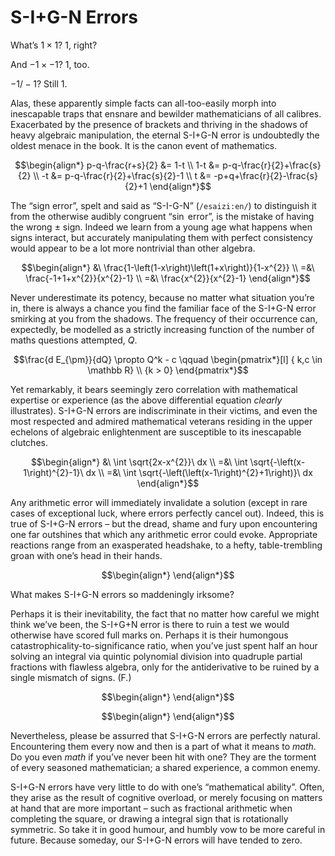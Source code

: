 # S-I+G-N Errors
<!-- #SQUARK live! feat!
| dest = guides/sign
| capt = The “semicolon missing” of Mathematics
-->

What’s $1 \times 1$? $1$, right?

And $-1 \times -1$? $1$, too.

$-1 / -1$? Still $1$.

Alas, these apparently simple facts can all-too-easily morph into inescapable traps that ensnare and bewilder mathematicians of all calibres. Exacerbated by the presence of brackets and thriving in the shadows of heavy algebraic manipulation, the eternal S-I+G-N error is undoubtedly the oldest menace in the book. It is the canon event of mathematics.

```math
\begin{align*}
  p-q-\frac{r+s}{2} &= 1-t
  \\ 1-t &= p-q-\frac{r}{2}+\frac{s}{2}
  \\ -t &= p-q-\frac{r}{2}+\frac{s}{2}-1
  \\ t &= -p+q+\frac{r}{2}-\frac{s}{2}+1
\end{align*}
```

The “sign error”, spelt and said as “S-I-G-N” (`/esaizi:en/`) to distinguish it from the otherwise audibly congruent “$\sin$ error”, is the mistake of having the wrong $\pm$ sign. Indeed we learn from a young age what happens when signs interact, but accurately manipulating them with perfect consistency would appear to be a lot more nontrivial than other algebra.

```math
\begin{align*}
  &\ \frac{1-\left(1-x\right)\left(1+x\right)}{1-x^{2}}
  \\ =&\ \frac{-1+1+x^{2}}{x^{2}-1}
  \\ =&\ \frac{x^{2}}{x^{2}-1}
\end{align*}
```

Never underestimate its potency, because no matter what situation you’re in, there is always a chance you find the familiar face of the S-I+G-N error smirking at you from the shadows. The frequency of their occurrence can, expectedly, be modelled as a strictly increasing function of the number of maths questions attempted, $Q$.

```math
\frac{d E_{\pm}}{dQ} \propto Q^k - c
  \qquad \begin{pmatrix*}[l]
    { k,c \in \mathbb R} \\
    {k > 0}
  \end{pmatrix*}
```

Yet remarkably, it bears seemingly zero correlation with mathematical expertise or experience (as the above differential equation *clearly* illustrates). S-I+G-N errors are indiscriminate in their victims, and even the most respected and admired mathematical veterans residing in the upper echelons of algebraic enlightenment are susceptible to its inescapable clutches.

```math
\begin{align*}
  &\ \int \sqrt{2x-x^{2}}\ dx
  \\ =&\ \int \sqrt{-\left(x-1\right)^{2}-1}\ dx
  \\ =&\ \int \sqrt{-\left(\left(x-1\right)^{2}+1\right)}\ dx
\end{align*}
```

Any arithmetic error will immediately invalidate a solution (except in rare cases of exceptional luck, where errors perfectly cancel out). Indeed, this is true of S-I+G-N errors – but the dread, shame and fury upon encountering one far outshines that which any arithmetic error could evoke. Appropriate reactions range from an exasperated headshake, to a hefty, table-trembling groan with one’s head in their hands.

```math
\begin{align*}
\end{align*}
```

What makes S-I+G-N errors so maddeningly irksome?

Perhaps it is their inevitability, the fact that no matter how careful we might think we’ve been, the S-I+G+N error is there to ruin a test we would otherwise have scored full marks on. Perhaps it is their humongous catastrophicality-to-significance ratio, when you’ve just spent half an hour solving an integral via quintic polynomial division into quadruple partial fractions with flawless algebra, only for the antiderivative to be ruined by a single mismatch of signs. (F.)

```math
\begin{align*}
\end{align*}
```

<!-- So, how do we avoid them, then? -->

```math
\begin{align*}
\end{align*}
```

Nevertheless, please be assurred that S-I+G-N errors are perfectly natural. Encountering them every now and then is a part of what it means to *math*. Do you even *math* if you’ve never been hit with one? They are the torment of every seasoned mathematician; a shared experience, a common enemy.

S-I+G-N errors have very little to do with one’s “mathematical ability”. Often, they arise as the result of cognitive overload, or merely focusing on matters at hand that are more important – such as fractional arithmetic when completing the square, or drawing a integral sign that is rotationally symmetric. So take it in good humour, and humbly vow to be more careful in future. Because someday, our S-I+G-N errors will have tended to zero.
